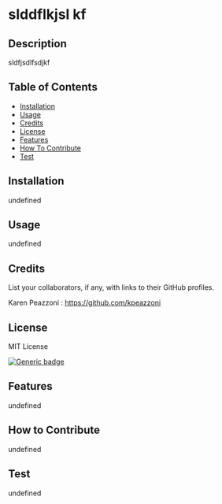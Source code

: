 
  # slddflkjsl kf

  ## Description 
   sldfjsdlfsdjkf
  

  ## Table of Contents
  - [Installation](#installation)
  - [Usage](#usage)
  - [Credits](#credits)
  - [License](#license)
  - [Features](#features)
  - [How To Contribute](#how-to-contribute)
  - [Test](#test)

  ## Installation 
  undefined

  ## Usage
  undefined 

  

  ## Credits
  List your collaborators, if any, with links to their GitHub profiles.

  Karen Peazzoni : https://github.com/kpeazzoni 

  
  ## License 
  MIT License
  
  [![Generic badge](https://img.shields.io/badge/License-MIT&ensp;License-purple.svg)](https://choosealicense.com/licenses/mit-license/.)
  
  

  ## Features
  undefined

  ## How to Contribute
  undefined

  ## Test
  undefined
